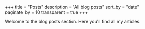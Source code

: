 +++
title = "Posts"
description = "All blog posts"
sort_by = "date"
paginate_by = 10
transparent = true
+++

Welcome to the blog posts section. Here you'll find all my articles.

